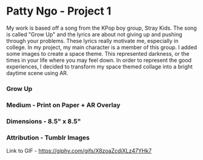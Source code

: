 # Patty Ngo - Project 1

My work is based off a song from the KPop boy group, Stray Kids. The song is called "Grow Up" and the lyrics are about not giving up and pushing through your problems. These lyrics really motivate me, especially in college. In my project, my main character is a member of this group. I added some images to create a space theme. This represented darkness, or the times in your life where you may feel down. In order to represent the good experiences, I decided to transform my space themed collage into a bright daytime scene using AR. 
### Grow Up
### Medium - Print on Paper + AR Overlay
### Dimensions - 8.5" x 8.5"
### Attribution - Tumblr Images

Link to GIF - https://giphy.com/gifs/X8zoaZcdiXLz47YHk7
